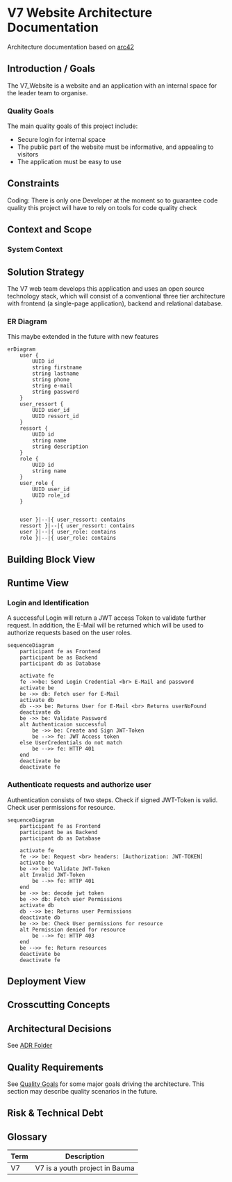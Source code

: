 # V7 Website Architecture Documentation
Architecture documentation based on [arc42](https://www.innoq.com/en/blog/brief-introduction-to-arc42/)

## Introduction / Goals

The V7_Website is a website and an application with an internal space for the leader team to organise.

### Quality Goals

The main quality goals of this project include:

- Secure login for internal space
- The public part of the website must be informative, and appealing to visitors
- The application must be easy to use

## Constraints

Coding: There is only one Developer at the moment so to guarantee code quality this project will have to rely on tools for code quality check

## Context and Scope

### System Context


## Solution Strategy

The V7 web team develops this application and uses an open source technology stack, which will consist of a conventional three tier architecture 
with frontend (a single-page application), backend and relational database.

### ER Diagram

This maybe extended in the future with new features

``` mermaid
erDiagram
    user {
        UUID id
        string firstname
        string lastname
        string phone
        string e-mail
        string password
    }
    user_ressort {
        UUID user_id
        UUID ressort_id
    }
    ressort {
        UUID id
        string name 
        string description
    }
    role {
        UUID id
        string name 
    }
    user_role {
        UUID user_id
        UUID role_id
    }
    
    
    user }|--|{ user_ressort: contains
    ressort }|--|{ user_ressort: contains
    user }|--|{ user_role: contains
    role }|--|{ user_role: contains
```

## Building Block View

## Runtime View

### Login and Identification

A successful Login will return a JWT access Token to validate further request.
In addition, the E-Mail will be returned which will be used to authorize requests based on the user roles.

```mermaid
sequenceDiagram
    participant fe as Frontend
    participant be as Backend
    participant db as Database
    
    activate fe
    fe ->>be: Send Login Credential <br> E-Mail and password
    activate be
    be ->> db: Fetch user for E-Mail
    activate db
    db -->> be: Returns User for E-Mail <br> Returns userNoFound
    deactivate db
    be ->> be: Validate Password
    alt Authenticaion successful 
        be ->> be: Create and Sign JWT-Token
        be -->> fe: JWT Access token 
    else UserCredentials do not match
        be -->> fe: HTTP 401
    end
    deactivate be
    deactivate fe
```

### Authenticate requests and authorize user

Authentication consists of two steps. Check if signed JWT-Token is valid. 
Check user permissions for resource.

```mermaid
sequenceDiagram
    participant fe as Frontend
    participant be as Backend
    participant db as Database
    
    activate fe
    fe ->> be: Request <br> headers: [Authorization: JWT-TOKEN]
    activate be
    be ->> be: Validate JWT-Token
    alt Invalid JWT-Token
        be -->> fe: HTTP 401
    end
    be ->> be: decode jwt token
    be ->> db: Fetch user Permissions
    activate db
    db -->> be: Returns user Permissions
    deactivate db
    be ->> be: Check User permissions for resource
    alt Permission denied for resource  
        be -->> fe: HTTP 403
    end
    be -->> fe: Return resources
    deactivate be
    deactivate fe
```



## Deployment View

## Crosscutting Concepts

## Architectural Decisions

See [ADR Folder](../adr)

## Quality Requirements

See [Quality Goals](#quality-goals) for some major goals
driving the architecture. This section may describe quality scenarios
in the future.

## Risk & Technical Debt



## Glossary

| Term | Description                    |
|------|--------------------------------|
| V7   | V7 is a youth project in Bauma |

